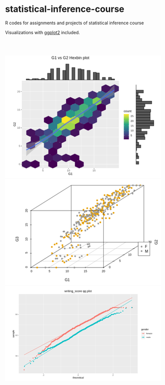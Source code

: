 # statistical-inference-course
R codes for assignments and projects of statistical inference course  

Visualizations with [ggplot2](https://github.com/tidyverse/ggplot2) included.
<br />
<br />
<br />
<br />

![hexbin-plot](https://github.com/aliizadi/statistical-inference-course/blob/main/figs/1.png)
<br />
![3d-plot](https://github.com/aliizadi/statistical-inference-course/blob/main/figs/2.png)
<br />
![qqplot](https://github.com/aliizadi/statistical-inference-course/blob/main/figs/3.png)
